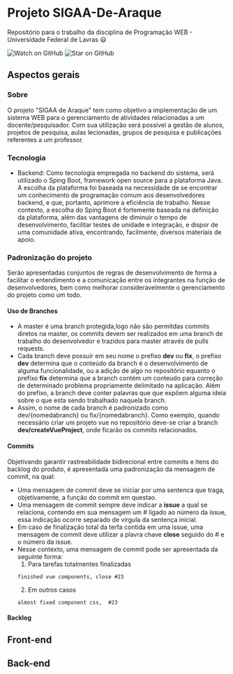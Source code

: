 # Projeto SIGAA-De-Araque
Repositório para o trabalho da disciplina de Programação WEB - Universidade Federal de Lavras :smiley:

![Watch on GitHub](https://img.shields.io/github/watchers/Filipe-Rodrigues/SIGAA-De-Araque.svg?style=social)
![Star on GitHub](https://img.shields.io/github/stars/Filipe-Rodrigues/SIGAA-De-Araque.svg?style=social)
## Aspectos gerais

###  Sobre
O projeto "SIGAA de Araque" tem como objetivo a implementação de um sistema WEB para o gerenciamento de atividades relacionadas a um docente/pesquisador. Com sua utilização será possível a gestão de alunos, projetos de pesquisa, aulas lecionadas, grupos de pesquisa e publicações referentes a um professor.

### Tecnologia
- Backend: Como tecnologia empregada no backend do sistema, será utilizado o Sping Boot, framework open source para a plataforma Java. A escolha da plataforma foi baseada na necessidade de se encontrar um conhecimento de programação comum aos desenvolvedores backend, e que, portanto, aprimore a eficiência de trabalho. Nesse contexto, a escolha do Sping Boot é fortemente baseada na definição da plataforma, além das vantagens de diminuir o tempo de desenvolvimento, facilitar testes de unidade e integração, e dispor de uma comunidade ativa, encontrando, facilmente, diversos materiais de apoio.


### Padronização do projeto
Serão apresentadas conjuntos de regras de desenvolvimento de forma a facilitar o entendimento e a comunicação entre os integrantes na função de desenvolvedores, bem como melhorar consideravelmente o gerenciamento do projeto como um todo.

#### Uso de Branches
- A master é uma branch protegida,logo não são permitdas commits diretos na master, os commits devem ser realizados em uma branch de trabalho do desenvolvedor e trazidos para master através de pulls requests.
- Cada branch deve possuir em seu nome o prefixo **dev** ou **fix**, o prefixo **dev** determina que o conteúdo da branch é o desenvolvimento de alguma funcionalidade, ou a adição de algo no repositório equanto o prefixo **fix** determina que a branch contém um conteudo para correção de determinado problema  propriamente delimitado na aplicação. Além do prefixo, a branch deve conter palavras que que expôem alguma ideia sobre o que esta sendo trabalhado naquela branch.
- Assim, o nome de cada branch é padronizado como dev/{nomedabranch} ou fix/{nomedabranch}. Como exemplo, quando necessário criar um projeto vue no repositório deve-se criar a branch **dev/createVueProject**, onde ficarão os commits relacionados.
#### Commits
  Objetivando garantir rastreabilidade bidirecional entre commits e itens do backlog do produto, é apresentada uma padronização da mensagem de commit, na qual:
- Uma mensagem de commit deve se iniciar por uma sentenca que traga, objetivamente, a função do commit em questao.
- Uma mensagem de commit sempre deve indicar a **issue** a qual se relaciona, contendo em sua mensagem um # ligado ao número da issue, essa indicação ocorre separado de vírgula da sentença inicial.
- Em caso de finalização total da terfa contida em uma issue, uma mensagem de commit deve utilizar a plavra chave **close** seguido do # e o número da issue.
- Nesse contexto, uma mensagem de commit pode ser apresentada da seguinte forma:
  1. Para tarefas totalmentes finalizadas
  ```
  finished vue components, close #23
  ```
  2. Em outros casos
  ```
  almost fixed component css,  #23
  ```
  
 #### Backlog

## Front-end

## Back-end
